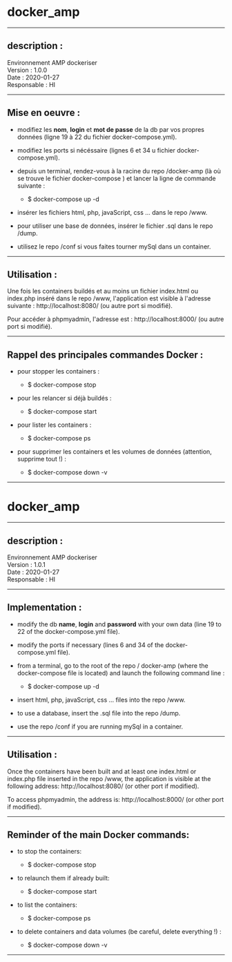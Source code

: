 # docker_amp

----------------

## description :


Environnement AMP dockeriser  
Version : 1.0.0  
Date : 2020-01-27  
Responsable : HI  

----------------

## Mise en oeuvre :


* modifiez les __nom__, __login__ et __mot de passe__ de la db par vos propres données (ligne 19 à 22 du fichier docker-compose.yml).

* modifiez les ports si nécéssaire (lignes 6 et 34 u fichier docker-compose.yml).

* depuis un terminal, rendez-vous à la racine du repo /docker-amp (là où se trouve le fichier docker-compose ) et lancer la ligne de commande suivante :
    - $ docker-compose up -d

* insérer les fichiers html, php, javaScript, css ... dans le repo /www.

* pour utiliser une base de données, insérer le fichier .sql dans le repo /dump.

* utilisez le repo /conf si vous faites tourner mySql dans un container.

----------------

## Utilisation :


Une fois les containers buildés et au moins un fichier index.html ou index.php inséré dans le repo /www, l'application est visible à l'adresse suivante : http://localhost:8080/    (ou autre port si modifié).

Pour accéder à phpmyadmin, l'adresse est : http://localhost:8000/   (ou autre port si modifié).

----------------

## Rappel des principales commandes Docker :


* pour stopper les containers :
    - $ docker-compose stop

* pour les relancer si déjà buildés :
    - $ docker-compose start 

* pour lister les containers :
    - $ docker-compose ps

* pour supprimer les containers et les volumes de données (attention, supprime tout !) : 
    - $ docker-compose down -v


----------------

# docker_amp


----------------

## description :


Environnement AMP dockeriser  
Version : 1.0.1  
Date : 2020-01-27  
Responsable : HI  

----------------

## Implementation :


* modify the db __name__, __login__ and __password__ with your own data (line 19 to 22 of the docker-compose.yml file).

* modify the ports if necessary (lines 6 and 34 of the docker-compose.yml file).

* from a terminal, go to the root of the repo / docker-amp (where the docker-compose file is located) and launch the following command line :
    - $ docker-compose up -d

* insert html, php, javaScript, css ... files into the repo /www.

* to use a database, insert the .sql file into the repo /dump.

* use the repo /conf if you are running mySql in a container.

----------------

## Utilisation :


Once the containers have been built and at least one index.html or index.php file inserted in the repo /www, the application is visible at the following address: http://localhost:8080/    (or other port if modified).

To access phpmyadmin, the address is: http://localhost:8000/    (or other port if modified).

----------------

## Reminder of the main Docker commands:


* to stop the containers:
    - $ docker-compose stop

* to relaunch them if already built:
    - $ docker-compose start

* to list the containers:
    - $ docker-compose ps

* to delete containers and data volumes (be careful, delete everything !) :
    - $ docker-compose down -v

----------------
